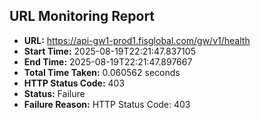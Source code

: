## URL Monitoring Report

- **URL:** https://api-gw1-prod1.fisglobal.com/gw/v1/health
- **Start Time:** 2025-08-19T22:21:47.837105
- **End Time:** 2025-08-19T22:21:47.897667
- **Total Time Taken:** 0.060562 seconds
- **HTTP Status Code:** 403
- **Status:** Failure
- **Failure Reason:** HTTP Status Code: 403
